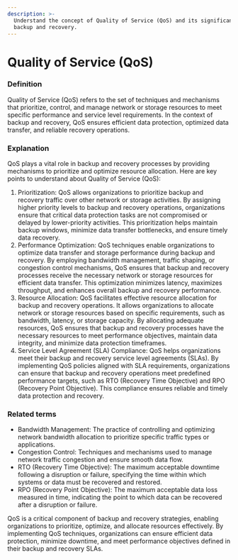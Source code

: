 ```yaml
---
description: >-
  Understand the concept of Quality of Service (QoS) and its significance in
  backup and recovery.
---
```


# Quality of Service (QoS)

### Definition

Quality of Service (QoS) refers to the set of techniques and mechanisms that prioritize, control, and manage network or storage resources to meet specific performance and service level requirements. In the context of backup and recovery, QoS ensures efficient data protection, optimized data transfer, and reliable recovery operations.

### Explanation

QoS plays a vital role in backup and recovery processes by providing mechanisms to prioritize and optimize resource allocation. Here are key points to understand about Quality of Service (QoS):

1. Prioritization: QoS allows organizations to prioritize backup and recovery traffic over other network or storage activities. By assigning higher priority levels to backup and recovery operations, organizations ensure that critical data protection tasks are not compromised or delayed by lower-priority activities. This prioritization helps maintain backup windows, minimize data transfer bottlenecks, and ensure timely data recovery.
2. Performance Optimization: QoS techniques enable organizations to optimize data transfer and storage performance during backup and recovery. By employing bandwidth management, traffic shaping, or congestion control mechanisms, QoS ensures that backup and recovery processes receive the necessary network or storage resources for efficient data transfer. This optimization minimizes latency, maximizes throughput, and enhances overall backup and recovery performance.
3. Resource Allocation: QoS facilitates effective resource allocation for backup and recovery operations. It allows organizations to allocate network or storage resources based on specific requirements, such as bandwidth, latency, or storage capacity. By allocating adequate resources, QoS ensures that backup and recovery processes have the necessary resources to meet performance objectives, maintain data integrity, and minimize data protection timeframes.
4. Service Level Agreement (SLA) Compliance: QoS helps organizations meet their backup and recovery service level agreements (SLAs). By implementing QoS policies aligned with SLA requirements, organizations can ensure that backup and recovery operations meet predefined performance targets, such as RTO (Recovery Time Objective) and RPO (Recovery Point Objective). This compliance ensures reliable and timely data protection and recovery.

### Related terms

* Bandwidth Management: The practice of controlling and optimizing network bandwidth allocation to prioritize specific traffic types or applications.
* Congestion Control: Techniques and mechanisms used to manage network traffic congestion and ensure smooth data flow.
* RTO (Recovery Time Objective): The maximum acceptable downtime following a disruption or failure, specifying the time within which systems or data must be recovered and restored.
* RPO (Recovery Point Objective): The maximum acceptable data loss measured in time, indicating the point to which data can be recovered after a disruption or failure.

QoS is a critical component of backup and recovery strategies, enabling organizations to prioritize, optimize, and allocate resources effectively. By implementing QoS techniques, organizations can ensure efficient data protection, minimize downtime, and meet performance objectives defined in their backup and recovery SLAs.
